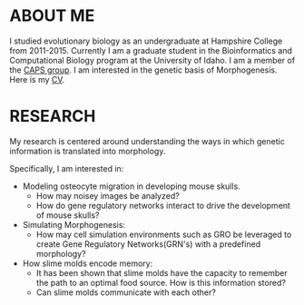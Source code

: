 
# [](#ABOUT-ME)ABOUT ME
I studied evolutionary biology as an undergraduate at Hampshire College from 2011-2015. Currently I am a graduate student in the Bioinformatics and Computational Biology program at the University of Idaho. I am a member of the [CAPS group](http://www.capsidaho.com/). I am interested in the genetic basis of Morphogenesis. Here is my [CV](morphogenetics.github.io/cv.pdf).


# [](#Research)RESEARCH
My research is centered around understanding the ways in which genetic information is translated into morphology.

Specifically, I am interested in:
- Modeling osteocyte migration in developing mouse skulls.
  - How may noisey images be analyzed?
  - How do gene regulatory networks interact to drive the development of mouse skulls?
- Simulating Morphogenesis:
  - How may cell simulation environments such as GRO be leveraged to create Gene Regulatory Networks(GRN's) with a predefined morphology?
- How slime molds encode memory:
  - It has been shown that slime molds have the capacity to remember the path to an optimal food source. How is this information stored?
  - Can slime molds communicate with each other?
